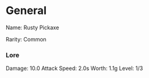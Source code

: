 # General
Name: Rusty Pickaxe

Rarity: Common

### Lore
Damage: 10.0
Attack Speed: 2.0s
Worth: 1.1g
Level: 1/3
